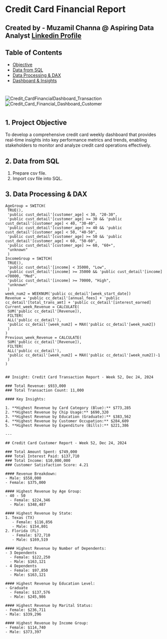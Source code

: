 # Credit Card Financial Report

## Created by - Muzamil Channa @ Aspiring Data Analyst [Linkedin Profile](https://www.linkedin.com/in/muzamil-channa-a2216a175/)

## Table of Contents
- [Objective](#Objective)
- [Data from SQL](#Data-from-SQL)
- [Data Processing & DAX](#Data-Processing-&-DAX)
- [Dashboard & Insights](#Dashboard-&-Insights
)

#
![Credit_CardFinancialDashboard_Transaction](CreditCard_Financial_Dashboard_Transaction.png)  
![Credit_Card_Financial_Dashboard_Customer](Credit_Card_Financial_Dashboard_Customer.png)  
#


## 1. Project Objective
To develop a comprehensive credit card weekly dashboard that provides real-time insights into key performance metrics and trends, enabling stakeholders to monitor and analyze credit card operations effectively.

## 2. Data from SQL
1. Prepare csv file.
2. Import csv file into SQL.

## 3. Data Processing & DAX
```DAX Queries
AgeGroup = SWITCH(
 TRUE(),
 'public cust_detail'[customer_age] < 30, "20-30",
 'public cust_detail'[customer_age] >= 30 && 'public cust_detail'[customer_age] < 40, "30-40",
 'public cust_detail'[customer_age] >= 40 && 'public cust_detail'[customer_age] < 50, "40-50",
 'public cust_detail'[customer_age] >= 50 && 'public cust_detail'[customer_age] < 60, "50-60",
 'public cust_detail'[customer_age] >= 60, "60+",
 "unknown"
 )
IncomeGroup = SWITCH(
 TRUE(),
 'public cust_detail'[income] < 35000, "Low",
 'public cust_detail'[income] >= 35000 && 'public cust_detail'[income] <70000, "Med",
 'public cust_detail'[income] >= 70000, "High",
 "unknown"
 )
week_num2 = WEEKNUM('public cc_detail'[week_start_date])
Revenue = 'public cc_detail'[annual_fees] + 'public cc_detail'[total_trans_amt] + 'public cc_detail'[interest_earned]
Current_week_Revenue = CALCULATE(
 SUM('public cc_detail'[Revenue]),
 FILTER(
 ALL('public cc_detail'),
 'public cc_detail'[week_num2] = MAX('public cc_detail'[week_num2])
 )
)
Previous_week_Revenue = CALCULATE(
 SUM('public cc_detail'[Revenue]),
 FILTER(
 ALL('public cc_detail'),
 'public cc_detail'[week_num2] = MAX('public cc_detail'[week_num2])-1
 )
)


## Insight: Credit Card Transaction Report - Week 52, Dec 24, 2024

### Total Revenue: $933,000  
### Total Transaction Count: 11,000

#### Key Insights:

1. **Highest Revenue by Card Category (Blue):** $773,285
2. **Highest Revenue by Chip Usage:** $690,320
3. **Highest Revenue by Education (Graduate):** $383,562
4. **Highest Revenue by Customer Occupation:** $284,609
5. **Highest Revenue by Expenditure (Bills):** $221,386

---

## Credit Card Customer Report - Week 52, Dec 24, 2024

### Total Amount Spent: $749,000  
### Total Interest Paid: $137,710  
### Total Income: $10,000,000  
### Customer Satisfaction Score: 4.21

#### Revenue Breakdown:
- Male: $558,000  
- Female: $375,000

#### Highest Revenue by Age Group:
- 40 - 50
  - Female: $224,346
  - Male: $348,487

#### Highest Revenue by State:
1. Texas (TX)
   - Female: $116,856
   - Male: $154,801
2. Florida (FL)
   - Female: $72,710
   - Male: $169,519

#### Highest Revenue by Number of Dependents:
- 3 Dependents
  - Female: $122,250
  - Male: $163,121
- 4 Dependents
  - Female: $97,850
  - Male: $163,121

#### Highest Revenue by Education Level:
- Graduate
  - Female: $137,576
  - Male: $245,986

#### Highest Revenue by Marital Status:
- Female: $236,711
- Male: $339,296

#### Highest Revenue by Income Group:
- Female: $114,740
- Male: $373,397

